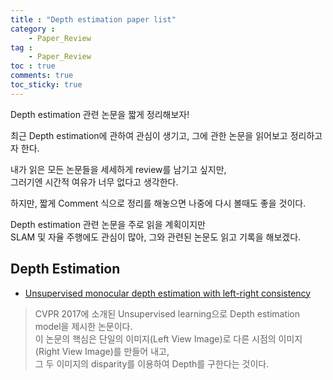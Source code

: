 ```yaml
---
title : "Depth estimation paper list"
category :
    - Paper_Review
tag :
    - Paper_Review
toc : true
comments: true
toc_sticky: true
---
```


Depth estimation 관련 논문을 짧게 정리해보자!  

최근 Depth estimation에 관하여 관심이 생기고, 그에 관한 논문을 읽어보고 정리하고자 한다.  

내가 읽은 모든 논문들을 세세하게 review를 남기고 싶지만,  
그러기엔 시간적 여유가 너무 없다고 생각한다.  

하지만, 짧게 Comment 식으로 정리를 해놓으면 나중에 다시 볼때도 좋을 것이다.  

Depth estimation 관련 논문을 주로 읽을 계획이지만  
SLAM 및 자율 주행에도 관심이 많아, 그와 관련된 논문도 읽고 기록을 해보겠다.  

## Depth Estimation  

- [Unsupervised monocular depth estimation with left-right consistency](https://arxiv.org/abs/1609.03677)  
> CVPR 2017에 소개된 Unsupervised learning으로 Depth estimation model을 제시한 논문이다.  
이 논문의 핵심은 단일의 이미지(Left View Image)로 다른 시점의 이미지(Right View Image)를 만들어 내고,  
그 두 이미지의 disparity를 이용하여 Depth를 구한다는 것이다.  


